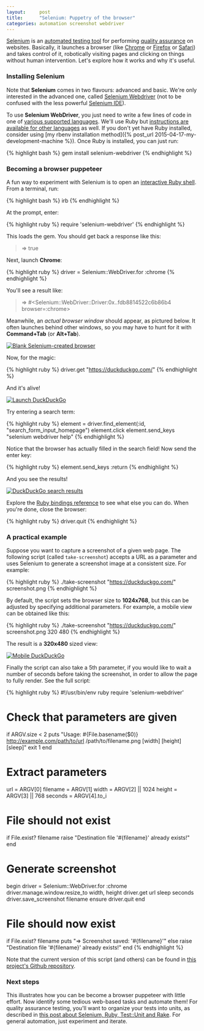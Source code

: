 ```yaml
---
layout:     post
title:      "Selenium: Puppetry of the browser"
categories: automation screenshot webdriver
---
```

[Selenium](http://www.seleniumhq.org/) is an [automated testing tool](http://en.wikipedia.org/wiki/List_of_web_testing_tools) for performing [quality assurance](https://en.wikipedia.org/wiki/Quality_assurance) on websites. Basically, it launches a browser (like [Chrome](http://www.google.com/chrome/) or [Firefox](https://www.mozilla.org/en-US/firefox/) or [Safari](https://www.apple.com/ca/safari/)) and takes control of it, robotically visiting pages and clicking on things without human intervention. Let's explore how it works and why it's useful.

### Installing Selenium

Note that **Selenium** comes in two flavours: advanced and basic. We're only interested in the advanced one, called [Selenium Webdriver](http://www.seleniumhq.org/projects/webdriver/)  (not to be confused with the less powerful [Selenium IDE](http://www.seleniumhq.org/projects/ide/)).

To use **Selenium WebDriver**, you just need to write a few lines of code in one of [various supported languages](http://docs.seleniumhq.org/about/platforms.jsp). We'll use Ruby but [instructions are available for other languages](http://www.seleniumhq.org/docs/03_webdriver.jsp#setting-up-a-selenium-webdriver-project) as well. If you don't yet have Ruby installed, consider using [my rbenv installation method]({% post_url 2015-04-17-my-development-machine %}). Once Ruby is installed, you can just run:

{% highlight bash %}
gem install selenium-webdriver
{% endhighlight %}

### Becoming a browser puppeteer

A fun way to experiment with Selenium is to open an [interactive Ruby shell](http://ruby-doc.org/stdlib-2.0.0/libdoc/irb/rdoc/IRB.html). From a terminal, run:

{% highlight bash %}
irb
{% endhighlight %}

At the prompt, enter:

{% highlight ruby %}
require 'selenium-webdriver'
{% endhighlight %}

This loads the gem. You should get back a response like this:

> => true

Next, launch **Chrome**:

{% highlight ruby %}
driver = Selenium::WebDriver.for :chrome
{% endhighlight %}

You'll see a result like:

> => #<Selenium::WebDriver::Driver:0x..fdb8814522c6b86b4 browser=:chrome>

Meanwhile, an *actual browser window* should appear, as pictured below. It often launches behind other windows, so you may have to hunt for it with **Command+Tab** (or **Alt+Tab**).

[![Blank Selenium-created browser](/assets/images/2015-06-17-175049-blank-selenium-created-browser.png "Blank Selenium-created browser")](/assets/images/2015-06-17-175049-blank-selenium-created-browser.png)

Now, for the magic:

{% highlight ruby %}
driver.get "https://duckduckgo.com/"
{% endhighlight %}

And it's alive!

[![Launch DuckDuckGo](/assets/images/2015-06-17-175758-launch-duckduckgo.png "Launch DuckDuckGo")](/assets/images/2015-06-17-175758-launch-duckduckgo.png)

Try entering a search term:

{% highlight ruby %}
element = driver.find_element(:id, "search_form_input_homepage")
element.click
element.send_keys "selenium webdriver help"
{% endhighlight %}

Notice that the browser has actually filled in the search field! Now send the enter key: 

{% highlight ruby %}
element.send_keys :return
{% endhighlight %}

And you see the results!

[![DuckDuckGo search results](/assets/images/2015-06-17-180931-duckduckgo-search-results.png "DuckDuckGo search results")](/assets/images/2015-06-17-180931-duckduckgo-search-results.png)

Explore the [Ruby bindings reference](https://code.google.com/p/selenium/wiki/RubyBindings) to see what else you can do. When you're done, close the browser:

{% highlight ruby %}
driver.quit
{% endhighlight %}

### A practical example

Suppose you want to capture a screenshot of a given web page. The following script (called `take-screenshot`) accepts a URL as a parameter and uses Selenium to generate a screenshot image at a consistent size. For example:

{% highlight ruby %}
./take-screenshot "https://duckduckgo.com/" screenshot.png
{% endhighlight %}

By default, the script sets the browser size to **1024x768**, but this can be adjusted by specifying additional parameters. For example, a mobile view can be obtained like this:

{% highlight ruby %}
./take-screenshot "https://duckduckgo.com/" screenshot.png 320 480
{% endhighlight %}

The result is a **320x480** sized view:

[![Mobile DuckDuckGo](/assets/images/2015-06-17-182013-mobile-duckduckgo.png "Mobile DuckDuckGo")](/assets/images/2015-06-17-182013-mobile-duckduckgo.png)

Finally the script can also take a 5th parameter, if you would like to wait a number of seconds before taking the screenshot, in order to allow the page to fully render. See the full script:

{% highlight ruby %}
#!/usr/bin/env ruby
require 'selenium-webdriver'

# Check that parameters are given
if ARGV.size < 2
  puts "Usage: #{File.basename($0)} http://example.com/path/to/url /path/to/filename.png [width] [height] [sleep]"
  exit 1
end

# Extract parameters
url = ARGV[0]
filename = ARGV[1]
width = ARGV[2] || 1024
height = ARGV[3] || 768
seconds = ARGV[4].to_i

# File should not exist
if File.exist? filename
  raise "Destination file '#{filename}' already exists!"
end

# Generate screenshot
begin
  driver = Selenium::WebDriver.for :chrome
  driver.manage.window.resize_to width, height
  driver.get url
  sleep seconds
  driver.save_screenshot filename
ensure
  driver.quit
end

# File should now exist
if File.exist? filename
  puts "=> Screenshot saved: '#{filename}'"
else
  raise "Destination file '#{filename}' already exists!"
end
{% endhighlight %}

Note that the current version of this script (and others) can be found in [this project's Github repository](https://github.com/zharley/blog).

### Next steps

This illustrates how you can be become a browser puppeteer with little effort. Now identify some tedious web-based tasks and automate them! For quality assurance testing, you'll want to organize your tests into units, as described in [this post about Selenium, Ruby, Test::Unit and Rake](http://blog.tommymacwilliam.com/post/24147507987/selenium-test-unit-rake-painless-web). For general automation, just experiment and iterate. 
